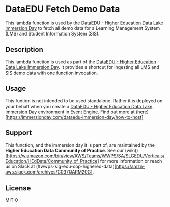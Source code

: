# DataEDU Fetch Demo Data

This lambda function is used by the [DataEDU - Higher Education Data Lake Immersion Day](https://immersionday.com/dataedu-immersion-day) to fetch all demo data for a Learning Management System (LMS) and Student Information System (SIS).

## Description
This lambda function is used as part of the [DataEDU - Higher Education Data Lake Immersion Day](https://immersionday.com/dataedu-immersion-day). It provides a shortcut for ingesting all LMS and SIS demo data with one function invocation.

## Usage
This funtion is not intended to be used standalone.  Rather it is deployed on your behalf when you create a [DataEDU - Higher Education Data Lake Immersion Day](https://immersionday.com/dataedu-immersion-day) environment in Event Engine.  Find out more at (here)[https://immersionday.com/dataedu-immersion-day/how-to-host]

## Support
This function, and the immersion day it is part of, are maintained by the **Higher Education Data Community of Practice**.  See our
(wiki))[https://w.amazon.com/bin/view/AWS/Teams/WWPS/SA/SLGEDU/Verticals/Education/HEdData/Community_of_Practice] for more information or reach us on Slack at (#wwps-slg-edu-cop-highered-data)[https://amzn-aws.slack.com/archives/C037QARM20G].

## License
MIT-0
